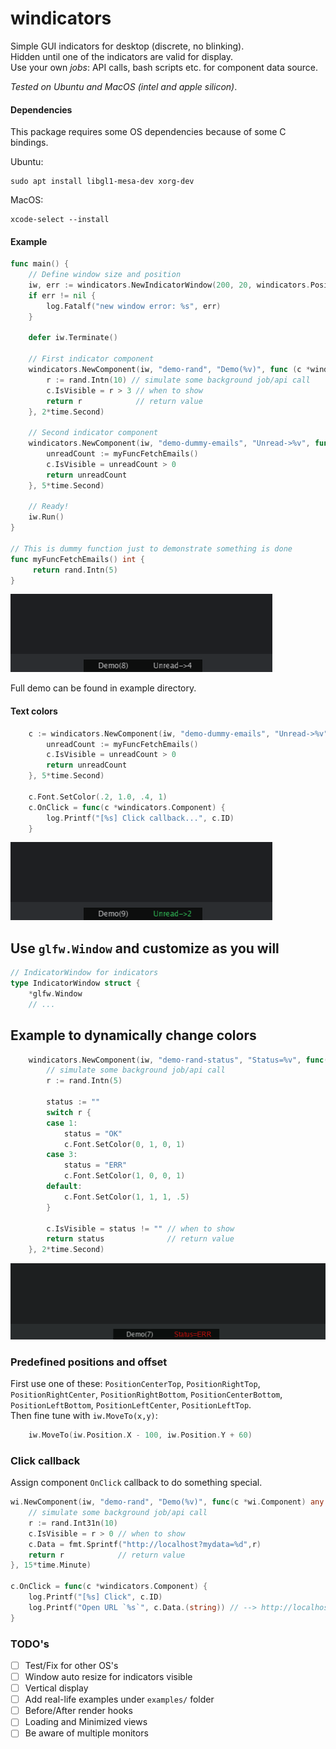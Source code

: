 # windicators
Simple GUI indicators for desktop (discrete, no blinking).  
Hidden until one of the indicators are valid for display.  
Use your own _jobs_: API calls, bash scripts etc. for component data source.

_Tested on Ubuntu and MacOS (intel and apple silicon)_.

#### Dependencies
This package requires some OS dependencies because of some C bindings.

Ubuntu:
```
sudo apt install libgl1-mesa-dev xorg-dev
```

MacOS:
```
xcode-select --install
```

#### Example
```go
func main() {
    // Define window size and position
    iw, err := windicators.NewIndicatorWindow(200, 20, windicators.PositionCenterBottom)
    if err != nil {
        log.Fatalf("new window error: %s", err)
    }
    
    defer iw.Terminate()
    
    // First indicator component 
    windicators.NewComponent(iw, "demo-rand", "Demo(%v)", func (c *windicators.Component) any {
        r := rand.Intn(10) // simulate some background job/api call
        c.IsVisible = r > 3 // when to show
        return r            // return value
    }, 2*time.Second)
    	
    // Second indicator component 
    windicators.NewComponent(iw, "demo-dummy-emails", "Unread->%v", func (c *windicators.Component) any {
        unreadCount := myFuncFetchEmails()
        c.IsVisible = unreadCount > 0
        return unreadCount
    }, 5*time.Second)
    
    // Ready!
    iw.Run()
}

// This is dummy function just to demonstrate something is done 
func myFuncFetchEmails() int {
	 return rand.Intn(5)
}
```
![](demo.png)

Full demo can be found in example directory.

#### Text colors
```go
	c := windicators.NewComponent(iw, "demo-dummy-emails", "Unread->%v", func(c *windicators.Component) any {
		unreadCount := myFuncFetchEmails()
		c.IsVisible = unreadCount > 0
		return unreadCount
	}, 5*time.Second)

	c.Font.SetColor(.2, 1.0, .4, 1)
	c.OnClick = func(c *windicators.Component) {
		log.Printf("[%s] Click callback...", c.ID)
	}

```
![](demo2.png)

## Use `glfw.Window` and customize as you will
```go
// IndicatorWindow for indicators
type IndicatorWindow struct {
	*glfw.Window
	// ...
```

## Example to dynamically change colors
```go
	windicators.NewComponent(iw, "demo-rand-status", "Status=%v", func(c *windicators.Component) any {
		// simulate some background job/api call
		r := rand.Intn(5)

		status := ""
		switch r {
		case 1:
			status = "OK"
			c.Font.SetColor(0, 1, 0, 1)
		case 3:
			status = "ERR"
			c.Font.SetColor(1, 0, 0, 1)
		default:
			c.Font.SetColor(1, 1, 1, .5)
		}

		c.IsVisible = status != "" // when to show
		return status              // return value
	}, 2*time.Second)
```
![](demo.gif)

### Predefined positions and offset
First use one of these: `PositionCenterTop`, `PositionRightTop`, `PositionRightCenter`, `PositionRightBottom`, `PositionCenterBottom`, `PositionLeftBottom`, `PositionLeftCenter`, `PositionLeftTop`.  
Then fine tune with `iw.MoveTo(x,y)`:
```go
    iw.MoveTo(iw.Position.X - 100, iw.Position.Y + 60)
```

### Click callback
Assign component `OnClick` callback to do something special.
```go
wi.NewComponent(iw, "demo-rand", "Demo(%v)", func(c *wi.Component) any {
    // simulate some background job/api call
    r := rand.Int31n(10)
    c.IsVisible = r > 0 // when to show
    c.Data = fmt.Sprintf("http://localhost?mydata=%d",r)
    return r            // return value
}, 15*time.Minute)

c.OnClick = func(c *windicators.Component) {
	log.Printf("[%s] Click", c.ID)
	log.Printf("Open URL `%s`", c.Data.(string)) // --> http://localhost?mydata=2
}

```

### TODO's
- [ ] Test/Fix for other OS's
- [ ] Window auto resize for indicators visible
- [ ] Vertical display
- [ ] Add real-life examples under `examples/` folder
- [ ] Before/After render hooks
- [ ] Loading and Minimized views
- [ ] Be aware of multiple monitors
